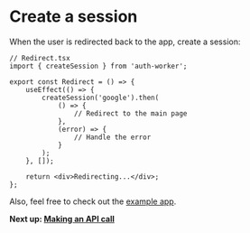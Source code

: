 # Create a session

When the user is redirected back to the app, create a session:

```tsx
// Redirect.tsx
import { createSession } from 'auth-worker';

export const Redirect = () => {
	useEffect(() => {
		createSession('google').then(
			() => {
				// Redirect to the main page
			},
			(error) => {
				// Handle the error
			}
		);
	}, []);

	return <div>Redirecting...</div>;
};
```

Also, feel free to check out the [example app](../example/).

**Next up: [Making an API call](make-an-api-call.md)**
